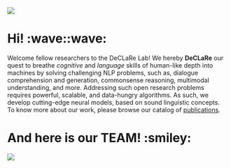 <img style="float: center;" src="https://declare-lab.net/assets/images/resources/declare.png" >

<h1> Hi! :wave::wave: </h1>

Welcome fellow researchers to the DeCLaRe Lab! We hereby **DeCLaRe** our quest to breathe _cognitive_ and _language_ skills of human-like depth into machines by solving challenging NLP problems, such as, dialogue comprehension and generation, commonsense reasoning, multimodal understanding, and more. Addressing such open research problems requires powerful, scalable, and data-hungry algorithms. As such, we develop cutting-edge neural models, based on sound linguistic concepts. To know more about our work, please browse our catalog of [publications](https://declare-lab.net/publications/).

<h1> And here is our TEAM! :smiley: </h1>

<img style="float: center;" src="https://declare-lab.net/assets/images/resources/lab.jpg" >

